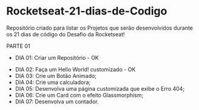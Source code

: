 # Rocketseat-21-dias-de-Codigo

Repositório criado para listar os Projetos que serão desenvolvidos durante os 21 dias de código do Desafio da Rocketseat! 

PARTE 01 
* DIA 01: Criar um Repositório - OK
- DIA 02: Faça um Hello World! customizado - OK
- DIA 03: Crie um Botão Animado;
- DIA 04: Crie uma calculadora;
- DIA 05: Desenvolva uma página customizada que exibe o Erro 404;
- DIA 06: Crie um Card com o efeito Glassmorphism;
- DIA 07: Desenvolva um contador. 